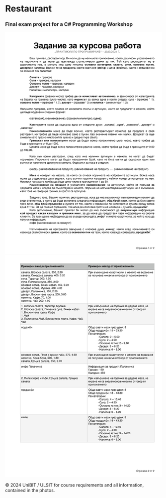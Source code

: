 # Restaurant

### Final exam project for a C# Programming Workshop

![Requirements Part 1 in Bulgarian](./Requirements_1_BG.jpg)
![Requirements Part 2 in Bulgarian](./Requirements_2_BG.jpg)

&copy; 2024 UniBIT / ULSIT for course requirements and all information, contained in the photos.
